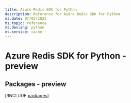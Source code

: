 ```yaml
---
title: Azure Redis SDK for Python
description: Reference for Azure Redis SDK for Python
ms.date: 07/03/2025
ms.topic: reference
ms.devlang: python
ms.service: cache
---
```

# Azure Redis SDK for Python - preview
## Packages - preview
[!INCLUDE [packages](redis-index.md)]